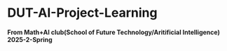 # DUT-AI-Project-Learning
**From Math+AI club(School of Future Technology/Aritificial Intelligence) 2025-2-Spring**




